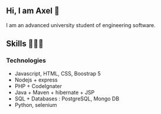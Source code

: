 ## Hi, I am Axel 👋
I am an advanced university student of engineering software. 

## Skills 👩🏾‍💻
### Technologies 
- Javascript, HTML, CSS, Boostrap 5
- Nodejs + express
- PHP + CodeIgnater
- Java + Maven + hibernate + JSP
- SQL + Databases : PostgreSQL, Mongo DB
- Python, selenium


